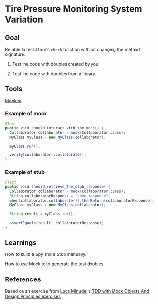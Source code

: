 # Tire Pressure Monitoring System Variation

## Goal
Be able to test `Alarm`'s `check` function without changing the method signature.

1. Test the code with doubles created by you.

2. Test the code with doubles from a library.

## Tools
[Mockito](http://mockito.org/)

### Example of mock
```java
@Test
public void should_interact_with_the_mock() {
  Collaborator collaborator = mock(Collaborator.class);
  MyClass myClass = new MyClass(collaborator);

  myClass.run();

  verify(collaborator).collaborate();
}
```

### Example of stub

```java
@Test
public void should_retrieve_the_stub_response(){
  Collaborator collaborator = mock(Collaborator.class);
  String collaboratorResponse = "some response";
  when(collaborator.collaborate()).thenReturn(collaboratorResponse);
  MyClass myClass = new MyClass(collaborator);

  String result = myClass.run();

  assertEquals(result, collaboratorResponse);
}
```

## Learnings
How to build a Spy and a Stub manually.

How to use Mockito to generate the test doubles.

## References

Based on an exercise from [Luca Minudel](https://twitter.com/lukadotnet?lang=en)'s [TDD with Mock Objects And Design Principles exercises](https://github.com/lucaminudel/TDDwithMockObjectsAndDesignPrinciples)

